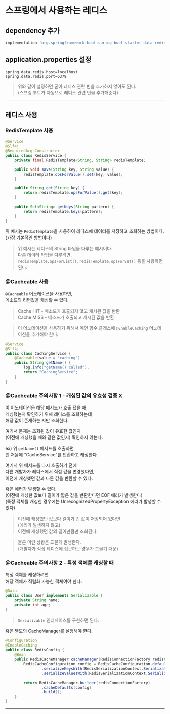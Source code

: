 # 스프링에서 사용하는 레디스

## dependency 추가

```gradle
implementation 'org.springframework.boot:spring-boot-starter-data-redis'
```

## application.properties 설정

```properties
spring.data.redis.host=localhost
spring.data.redis.port=6379
```

> 위와 같이 설정하면 굳이 레디스 관련 빈을 추가하지 않아도 된다.  
> (스프링 부트가 자동으로 레디스 관련 빈을 추가해준다)

---

## 레디스 사용

### RedisTemplate 사용

```java
@Service
@Slf4j
@RequiredArgsConstructor
public class RedisService {
    private final RedisTemplate<String, String> redisTemplate;

    public void save(String key, String value) {
        redisTemplate.opsForValue().set(key, value);
    }

    public String get(String key) {
        return redisTemplate.opsForValue().get(key);
    }

    public Set<String> getKeys(String pattern) {
        return redisTemplate.keys(pattern);
    }
}
```

위 예시는 `RedisTemplate`을 사용하여 레디스에 데이터를 저장하고 조회하는 방법이다.  
(가장 기본적인 방법이다)

> 위 예시는 레디스의 String 타입을 다루는 예시이다.  
> 다른 데이터 타입을 다루려면,  
> `redisTemplate.opsForList()`, `redisTemplate.opsForSet()` 등을 사용하면 된다.

### @Cacheable 사용

`@Cacheable` 어노테이션을 사용하면,  
메소드의 리턴값을 캐싱할 수 있다.

> Cache HIT - 메소드가 호출되지 않고 캐시된 값을 반환  
> Cache MISS - 메소드가 호출되고 캐시된 값을 반환

> 이 어노테이션을 사용하기 위해서
> 메인 함수 클래스에 `@EnableCaching` 어노테이션을 추가해야 한다.

```java
@Service
@Slf4j
public class CachingService {
    @Cacheable(value = "caching")
    public String getName() {
        log.info("getName() called");
        return "CachingService";
    }
}
```

### @Cacheable 주의사항 1 - 캐싱된 값의 유효성 검증 X

이 어노테이션은 해당 메서드가 호출 됐을 때,  
캐싱됐는지 확인하기 위해 레디스를 조회하는데  
해당 값이 존재하는 지만 조회한다.

여기서 문제는 조회된 값이 유효한 값인지  
(이전에 캐싱했을 때와 같은 값인지) 확인하지 않는다.

ex) 위 `getName()` 메서드를 호출하면  
맨 처음에 "CacheService"를 반환하고 캐싱한다.

여기서 위 메서드를 다시 호출하기 전에  
다른 개발자가 레디스에서 직접 값을 변경했다면,  
이전에 캐싱했던 값과 다른 값을 반환할 수 있다.  

혹은 에러가 발생할 수 있다.  
(이전에 캐싱한 값보다 길이가 짧은 값을 반환한다면 EOF 에러가 발생한다)  
(특정 객체를 캐싱한 경우에는 UnrecognizedPropertyException 에러가 발생할 수 있다)

> 이전에 캐싱했던 값보다 길이가 긴 값이 저장되어 있다면  
> (에러가 발생하지 않고)  
> 이전에 캐싱했던 값의 길이만큼만 조회된다.

> 물론 이런 상황은 드물게 발생한다.  
> (개발자가 직접 레디스에 접근하는 경우가 드물기 때문)

### @Cacheable 주의사항 2 - 특정 객체를 캐싱할 때

특정 객체를 캐싱하려면  
해당 객체가 직렬화 가능한 객체여야 한다.

```java
@Data
public class User implements Serializable {
    private String name;
    private int age;
}
```

> `Serializable` 인터페이스를 구현하면 된다.

혹은 별도의 CacheManager를 설정해야 한다.

```java
@Configuration
@EnableCaching
public class RedisConfig {
    @Bean
    public RedisCacheManager cacheManager(RedisConnectionFactory redisConnectionFactory) {
        RedisCacheConfiguration config = RedisCacheConfiguration.defaultCacheConfig()
                .serializeKeysWith(RedisSerializationContext.SerializationPair.fromSerializer(new StringRedisSerializer()))
                .serializeValuesWith(RedisSerializationContext.SerializationPair.fromSerializer(new GenericJackson2JsonRedisSerializer()));

        return RedisCacheManager.builder(redisConnectionFactory)
                .cacheDefaults(config)
                .build();
    }
}
```

---
